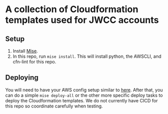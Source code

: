 # A collection of Cloudformation templates used for JWCC accounts

## Setup

1. Install [Mise](https://mise.jdx.dev/getting-started.html).
2. In this repo, run `mise install`. This will install python, the AWSCLI, and cfn-lint for this repo.

## Deploying

You will need to have your AWS config setup similar to [here](https://github.com/Onebrief/infrastructure/blob/master/terraform/org/aws.config). After that, you can do a simple `mise deploy-all` or the other more specific deploy tasks to deploy the Cloudformation templates. We do not currently have CICD for this repo so coordinate carefully when testing.

